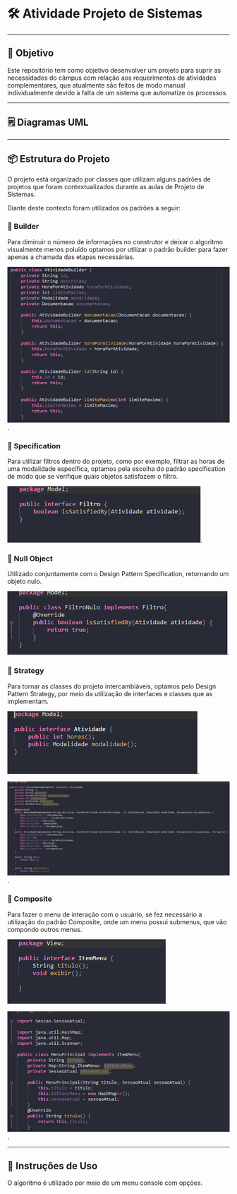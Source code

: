 # 🛠️ Atividade Projeto de Sistemas

---

## 🎯 Objetivo

Este repositório tem como objetivo desenvolver um projeto para suprir as necessidades do câmpus com relação aos requerimentos de atividades complementares, que atualmente são feitos de modo manual individualmente devido à falta de um sistema que automatize os processos.

---
## 🗒️​ Diagramas UML



---

## 📦 Estrutura do Projeto

O projeto está organizado por classes que utilizam alguns padrões de projetos que foram contextualizados durante as aulas de Projeto de Sistemas.

Diante deste contexto foram utilizados os padrões a seguir:



### 🧱 Builder

Para diminuir o número de informações no construtor e deixar o algoritmo visualmente menos poluído optamos por utilizar o padrão builder para fazer apenas a chamada das etapas necessárias.

 ![Image Alt](https://github.com/gabriel-mendes-silva/Gestao-de-Atividades-Complementares/blob/bd9876c26efb77bdaea0dcc6c4b8fcadf0aeb3dc/Builder.png).



### 🧮 Specification

Para utilizar filtros dentro do projeto, como por exemplo, filtrar as horas de uma modalidade específica, optamos pela escolha do padrão specification de modo que se verifique quais objetos satisfazem o filtro.

![Image Alt](https://github.com/gabriel-mendes-silva/Gestao-de-Atividades-Complementares/blob/231b52e9eb2afce1d3645d21a6a7d8dda47661f2/Specification.png).


### 🚫 Null Object

Utilizado conjuntamente com o Design Pattern Specification, retornando um objeto nulo.

![Image Alt](https://github.com/gabriel-mendes-silva/Gestao-de-Atividades-Complementares/blob/231b52e9eb2afce1d3645d21a6a7d8dda47661f2/Null%20Object.png).


### 🔁 Strategy

Para tornar as classes do projeto intercambiáveis, optamos pelo Design Pattern Strategy, por meio da utilização de interfaces e classes que as implementam.


![Image Alt](https://github.com/gabriel-mendes-silva/Gestao-de-Atividades-Complementares/blob/231b52e9eb2afce1d3645d21a6a7d8dda47661f2/Strategy1.png).

![Image Alt](https://github.com/gabriel-mendes-silva/Gestao-de-Atividades-Complementares/blob/231b52e9eb2afce1d3645d21a6a7d8dda47661f2/Strategy2.png).

### 🧩 Composite

Para fazer o menu de interação com o usuário, se fez necessário a utilização do padrão Composite, onde um menu possui submenus, que vão compondo outros menus.

![Image Alt](https://github.com/gabriel-mendes-silva/Gestao-de-Atividades-Complementares/blob/231b52e9eb2afce1d3645d21a6a7d8dda47661f2/Composite.png).

![Image Alt](https://github.com/gabriel-mendes-silva/Gestao-de-Atividades-Complementares/blob/231b52e9eb2afce1d3645d21a6a7d8dda47661f2/Composite2.png).

---

## 📖 Instruções de Uso

O algoritmo é utilizado por meio de um menu console com opções.

